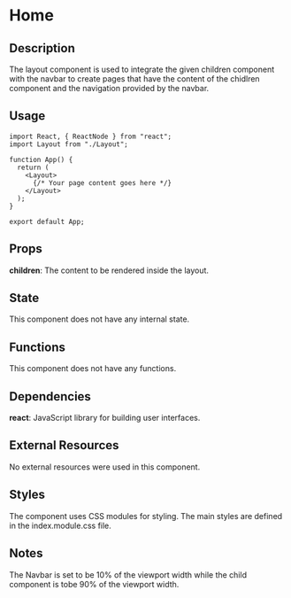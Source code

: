 # Home

## Description

The layout component is used to integrate the given children component with the navbar to create pages that have the content of the chidlren component and the navigation provided by the navbar.

## Usage
```
import React, { ReactNode } from "react";
import Layout from "./Layout";

function App() {
  return (
    <Layout>
      {/* Your page content goes here */}
    </Layout>
  );
}

export default App;
```


## Props
**children**: The content to be rendered inside the layout.

## State
This component does not have any internal state.

## Functions
This component does not have any functions.

## Dependencies
**react**: JavaScript library for building user interfaces.  

## External Resources
No external resources were used in this component.  

## Styles
The component uses CSS modules for styling. The main styles are defined in the index.module.css file.

## Notes
The Navbar is set to be 10% of the viewport width while the child component is tobe 90% of the viewport width.  
